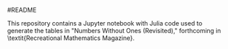 #README

This repository contains a Jupyter notebook with Julia code used to generate the tables in "Numbers Without Ones (Revisited)," forthcoming in \textit{Recreational Mathematics Magazine}.
